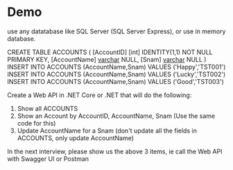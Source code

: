 # Demo
use any datatabase like SQL Server (SQL Server Express), or use in memory database.

CREATE TABLE ACCOUNTS (
                [AccountID] [int] IDENTITY(1,1) NOT NULL PRIMARY KEY,
                [AccountName] [varchar](240) NULL,
                [Snam] [varchar](50) NULL
)
INSERT INTO ACCOUNTS (AccountName,Snam) VALUES ('Happy','TST001')
INSERT INTO ACCOUNTS (AccountName,Snam) VALUES ('Lucky','TST002')
INSERT INTO ACCOUNTS (AccountName,Snam) VALUES ('Good','TST003')

Create a Web API in .NET Core or .NET that will do the following:
1. Show all ACCOUNTS
2. Show an Account by AccountID, AccountName, Snam (Use the same code for this)
3. Update AccountName for a Snam (don't update all the fields in ACCOUNTS, only update AccountName)

In the next interview, please show us the above 3 items, ie call the Web API with Swagger UI or Postman
